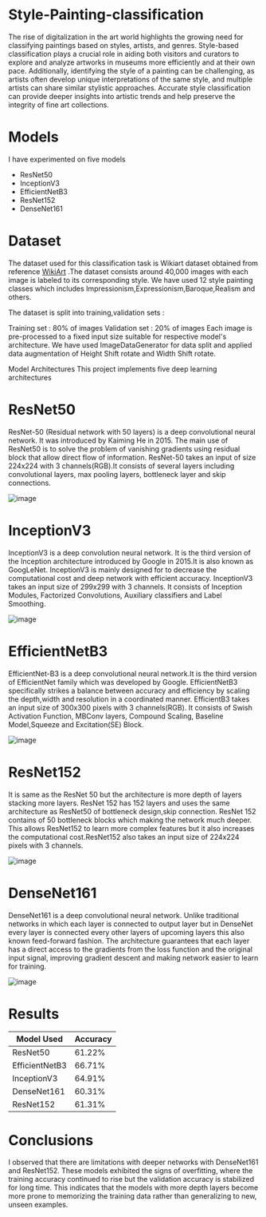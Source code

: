 # Style-Painting-classification

The rise of digitalization in the art world highlights the growing need for classifying paintings based on styles, artists, and genres. Style-based classification plays a crucial role in aiding both visitors and curators to explore and analyze artworks in museums more efficiently and at their own pace. Additionally, identifying the style of a painting can be challenging, as artists often develop unique interpretations of the same style, and multiple artists can share similar stylistic approaches. Accurate style classification can provide deeper insights into artistic trends and help preserve the integrity of fine art collections.

# Models
I have experimented on five models

* ResNet50
* InceptionV3
* EfficientNetB3
* ResNet152
* DenseNet161

# Dataset
The dataset used for this classification task is Wikiart dataset obtained from reference [WikiArt](https://www.wikiart.org/) .The dataset consists around 40,000 images with each image is labeled to its corresponding style.
We have used 12 style painting classes which includes Impressionism,Expressionism,Baroque,Realism and others.

The dataset is split into training,validation sets :

Training set : 80% of images
Validation set : 20% of images
Each image is pre-processed to a fixed input size suitable for respective model's architecture.
We have used ImageDataGenerator for data split and applied data augmentation of Height Shift rotate and Width Shift rotate.

Model Architectures
This project implements five deep learning architectures

# ResNet50
ResNet-50 (Residual network with 50 layers) is a deep convolutional neural network. It was introduced by Kaiming He in 2015. The main use of ResNet50 is to solve the problem of vanishing gradients using residual block that allow direct flow of information.
ResNet-50 takes an input of size 224x224 with 3 channels(RGB).It consists of several layers including convolutional layers, max pooling layers, bottleneck layer and skip connections.

![image](https://github.com/user-attachments/assets/4cd33944-6cec-4a1e-b24a-27dd82df0376)


# InceptionV3
InceptionV3 is a deep convolution neural network. It is the third version of the Inception architecture introduced by Google in 2015.It is also known as GoogLeNet. InceptionV3 is mainly designed for to decrease the computational cost and deep network with efficient accuracy.
InceptionV3 takes an input size of 299x299 with 3 channels. It consists of Inception Modules, Factorized Convolutions, Auxiliary classifiers and Label Smoothing.

![image](https://github.com/user-attachments/assets/0a83f410-56ee-4660-ac07-be83c67d1226)


# EfficientNetB3
EfficientNet-B3 is a deep convolutional neural network.It is the third version of EfficientNet family which was developed by Google. EfficientNetB3 specifically strikes a balance between accuracy and efficiency by scaling the depth,width and resolution in a coordinated manner.
EfficientB3 takes an input size of 300x300 pixels with 3 channels(RGB). It consists of Swish Activation Function, MBConv layers, Compound Scaling, Baseline Model,Squeeze and Excitation(SE) Block.

![image](https://github.com/user-attachments/assets/ce26a340-32c9-4dcb-b9b5-a9aa2c07e0b2)

# ResNet152
It is same as the ResNet 50 but the architecture is more depth of layers stacking more layers. ResNet 152 has 152 layers and uses the same architecture as ResNet50 of bottleneck design,skip connection. ResNet 152 contains of 50 bottleneck blocks which making the network much deeper. This allows ResNet152 to learn more complex features but it also increases the computational cost.ResNet152 also takes an input size
of 224x224 pixels with 3 channels.

![image](https://github.com/user-attachments/assets/2d15a6bb-a462-44c1-a777-cedaf3f3f1af)



# DenseNet161
DenseNet161 is a deep convolutional neural network. Unlike traditional networks in which each layer is connected to output layer but in DenseNet every layer is connected every other layers of upcoming layers this also known feed-forward fashion. The architecture guarantees that each layer has a direct access to the gradients from the loss function and the original input signal, improving gradient descent and making network easier to learn for training.

![image](https://github.com/user-attachments/assets/4bdb76b1-6ec7-4e1f-b6f1-ed04c763e058)


# Results
| Model Used     | Accuracy |
| -------------- | -------- |
| ResNet50       | 61.22%   |
| EfficientNetB3 | 66.71%   |
| InceptionV3    | 64.91%   |
| DenseNet161    | 60.31%   |
| ResNet152      | 61.31%   |

# Conclusions
I observed that there are limitations with deeper networks with DenseNet161 and ResNet152. These models exhibited the signs of overfitting, where the training accuracy continued to rise but the validation accuracy is stabilized for long time. This indicates that the models with more depth layers become more prone to memorizing the training data rather than generalizing to new, unseen examples.
